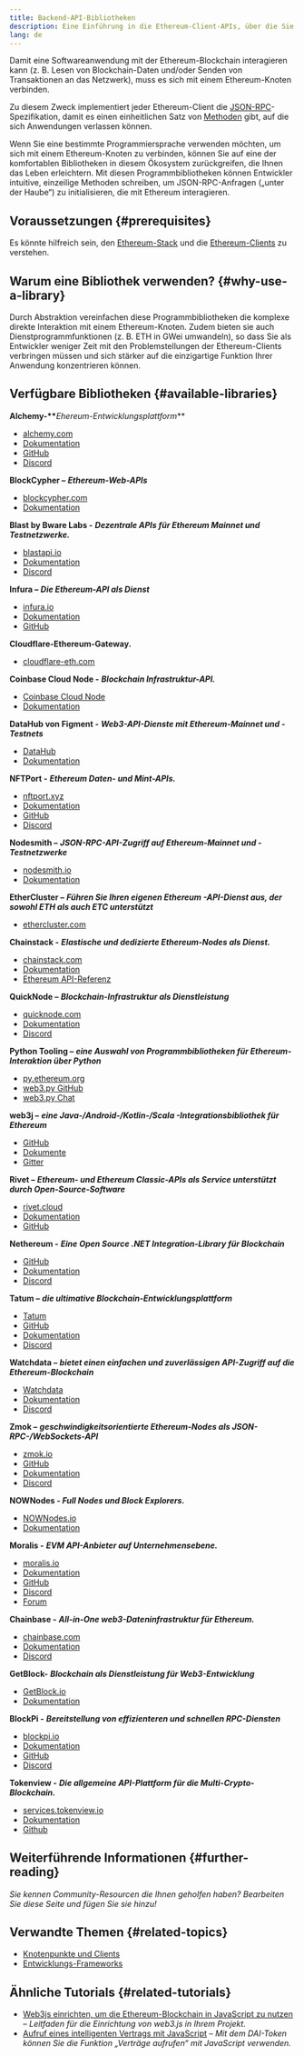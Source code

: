 ```yaml
---
title: Backend-API-Bibliotheken
description: Eine Einführung in die Ethereum-Client-APIs, über die Sie mit der Blockchain Ihrer Anwendung interagieren können.
lang: de
---
```


Damit eine Softwareanwendung mit der Ethereum-Blockchain interagieren kann (z. B. Lesen von Blockchain-Daten und/oder Senden von Transaktionen an das Netzwerk), muss es sich mit einem Ethereum-Knoten verbinden.

Zu diesem Zweck implementiert jeder Ethereum-Client die [JSON-RPC](/developers/docs/apis/json-rpc/)-Spezifikation, damit es einen einheitlichen Satz von [Methoden](/developers/docs/apis/json-rpc/#json-rpc-methods) gibt, auf die sich Anwendungen verlassen können.

Wenn Sie eine bestimmte Programmiersprache verwenden möchten, um sich mit einem Ethereum-Knoten zu verbinden, können Sie auf eine der komfortablen Bibliotheken in diesem Ökosystem zurückgreifen, die Ihnen das Leben erleichtern. Mit diesen Programmbibliotheken können Entwickler intuitive, einzeilige Methoden schreiben, um JSON-RPC-Anfragen („unter der Haube“) zu initialisieren, die mit Ethereum interagieren.

## Voraussetzungen \{#prerequisites}

Es könnte hilfreich sein, den [Ethereum-Stack](/developers/docs/ethereum-stack/) und die [Ethereum-Clients](/developers/docs/nodes-and-clients/) zu verstehen.

## Warum eine Bibliothek verwenden? \{#why-use-a-library}

Durch Abstraktion vereinfachen diese Programmbibliotheken die komplexe direkte Interaktion mit einem Ethereum-Knoten. Zudem bieten sie auch Dienstprogrammfunktionen (z. B. ETH in GWei umwandeln), so dass Sie als Entwickler weniger Zeit mit den Problemstellungen der Ethereum-Clients verbringen müssen und sich stärker auf die einzigartige Funktion Ihrer Anwendung konzentrieren können.

## Verfügbare Bibliotheken \{#available-libraries}

**Alchemy-\*\***_Ehereum-Entwicklungsplattform_\*\*

- [alchemy.com](https://www.alchemy.com/)
- [Dokumentation](https://docs.alchemyapi.io/)
- [GitHub](https://github.com/alchemyplatform)
- [Discord](https://discord.com/invite/A39JVCM)

**BlockCypher –** **_Ethereum-Web-APIs_**

- [blockcypher.com](https://www.blockcypher.com/)
- [Dokumentation](https://www.blockcypher.com/dev/ethereum/)

**Blast by Bware Labs -** **_Dezentrale APIs für Ethereum Mainnet und Testnetzwerke._**

- [blastapi.io](https://blastapi.io/)
- [Dokumentation](https://docs.blastapi.io)
- [Discord](https://discord.com/invite/VPkWESgtvV)

**Infura –** **_Die Ethereum-API als Dienst_**

- [infura.io](https://infura.io)
- [Dokumentation](https://infura.io/docs)
- [GitHub](https://github.com/INFURA)

**Cloudflare-Ethereum-Gateway.**

- [cloudflare-eth.com](https://cloudflare-eth.com)

**Coinbase Cloud Node -** **_Blockchain Infrastruktur-API._**

- [Coinbase Cloud Node](https://www.coinbase.com/cloud/products/node)
- [Dokumentation](https://docs.cloud.coinbase.com/node/reference/welcome-to-node)

**DataHub von Figment -** **_Web3-API-Dienste mit Ethereum-Mainnet und -Testnets_**

- [DataHub](https://www.figment.io/datahub)
- [Dokumentation](https://docs.figment.io/introduction/what-is-datahub)

**NFTPort -** **_Ethereum Daten- und Mint-APIs._**

- [nftport.xyz](https://www.nftport.xyz/)
- [Dokumentation](https://docs.nftport.xyz/)
- [GitHub](https://github.com/nftport/)
- [Discord](https://discord.com/invite/K8nNrEgqhE)

**Nodesmith –** **_JSON-RPC-API-Zugriff auf Ethereum-Mainnet und -Testnetzwerke_**

- [nodesmith.io](https://nodesmith.io/network/ethereum/)
- [Dokumentation](https://nodesmith.io/docs/#/ethereum/apiRef)

**EtherCluster –** **_Führen Sie Ihren eigenen Ethereum -API-Dienst aus, der sowohl ETH als auch ETC unterstützt_**

- [ethercluster.com](https://www.ethercluster.com/)

**Chainstack -** **_Elastische und dedizierte Ethereum-Nodes als Dienst._**

- [chainstack.com](https://chainstack.com)
- [Dokumentation](https://docs.chainstack.com)
- [Ethereum API-Referenz](https://docs.chainstack.com/api/ethereum/ethereum-api-reference)

**QuickNode –** **_Blockchain-Infrastruktur als Dienstleistung_**

- [quicknode.com](https://quicknode.com)
- [Dokumentation](https://www.quicknode.com/docs)
- [Discord](https://discord.gg/NaR7TtpvJq)

**Python Tooling –** **_eine Auswahl von Programmbibliotheken für Ethereum-Interaktion über Python_**

- [py.ethereum.org](http://python.ethereum.org/)
- [web3.py GitHub](https://github.com/ethereum/web3.py)
- [web3.py Chat](https://gitter.im/ethereum/web3.py)

**web3j –** **_eine Java-/Android-/Kotlin-/Scala -Integrationsbibliothek für Ethereum_**

- [GitHub](https://github.com/web3j/web3j)
- [Dokumente](https://docs.web3j.io/)
- [Gitter](https://gitter.im/web3j/web3j)

**Rivet –** **_Ethereum- und Ethereum Classic-APIs als Service unterstützt durch Open-Source-Software_**

- [rivet.cloud](https://rivet.cloud)
- [Dokumentation](https://rivet.cloud/docs/)
- [GitHub](https://github.com/openrelayxyz/ethercattle-deployment)

**Nethereum -** **_Eine Open Source .NET Integration-Library für Blockchain_**

- [GitHub](https://github.com/Nethereum/Nethereum)
- [Dokumentation](http://docs.nethereum.com/en/latest/)
- [Discord](https://discord.com/invite/jQPrR58FxX)

**Tatum –** **_die ultimative Blockchain-Entwicklungsplattform_**

- [Tatum](https://tatum.io/)
- [GitHub](https://github.com/tatumio/)
- [Dokumentation](https://docs.tatum.io/)
- [Discord](https://discord.gg/EDmW3kjTC9)

**Watchdata –** **_bietet einen einfachen und zuverlässigen API-Zugriff auf die Ethereum-Blockchain_**

- [Watchdata](https://watchdata.io/)
- [Dokumentation](https://docs.watchdata.io/)
- [Discord](https://discord.com/invite/TZRJbZ6bdn)

**Zmok –** **_geschwindigkeitsorientierte Ethereum-Nodes als JSON-RPC-/WebSockets-API_**

- [zmok.io](https://zmok.io/)
- [GitHub](https://github.com/zmok-io)
- [Dokumentation](https://docs.zmok.io/)
- [Discord](https://discord.gg/fAHeh3ka6s)

**NOWNodes - _Full Nodes und Block Explorers._**

- [NOWNodes.io](https://nownodes.io/)
- [Dokumentation](https://documenter.getpostman.com/view/13630829/TVmFkLwy#intro)

**Moralis -** **_EVM API-Anbieter auf Unternehmensebene._**

- [moralis.io](http://moralis.io)
- [Dokumentation](https://docs.moralis.io/)
- [GitHub](https://github.com/MoralisWeb3)
- [Discord](https://discord.com/invite/KYswaxwEtg)
- [Forum](https://forum.moralis.io/)

**Chainbase -** **_All-in-One web3-Dateninfrastruktur für Ethereum._**

- [chainbase.com](https://chainbase.com/)
- [Dokumentation](https://docs.chainbase.com/)
- [Discord](https://discord.gg/Wx6qpqz4AF)

**GetBlock-** **_Blockchain als Dienstleistung für Web3-Entwicklung_**

- [GetBlock.io](https://getblock.io/)
- [Dokumentation](https://getblock.io/docs/)

**BlockPi -** **_Bereitstellung von effizienteren und schnellen RPC-Diensten_**

- [blockpi.io](https://blockpi.io/)
- [Dokumentation](https://docs.blockpi.io/)
- [GitHub](https://github.com/BlockPILabs)
- [Discord](https://discord.com/invite/xTvGVrGVZv)

**Tokenview -** **_Die allgemeine API-Plattform für die Multi-Crypto-Blockchain._**

- [services.tokenview.io](https://services.tokenview.io/)
- [Dokumentation](https://services.tokeniew/docs?type=api)
- [Github](https://github.com/Tokenview)

## Weiterführende Informationen \{#further-reading}

_Sie kennen Community-Resourcen die Ihnen geholfen haben? Bearbeiten Sie diese Seite und fügen Sie sie hinzu!_

## Verwandte Themen \{#related-topics}

- [Knotenpunkte und Clients](/developers/docs/nodes-and-clients/)
- [Entwicklungs-Frameworks](/developers/docs/frameworks/)

## Ähnliche Tutorials \{#related-tutorials}

- [Web3js einrichten, um die Ethereum-Blockchain in JavaScript zu nutzen](/developers/tutorials/set-up-web3js-to-use-ethereum-in-javascript/) _– Leitfaden für die Einrichtung von web3.js in Ihrem Projekt._
- [Aufruf eines intelligenten Vertrags mit JavaScript](/developers/tutorials/calling-a-smart-contract-from-javascript/) _– Mit dem DAI-Token können Sie die Funktion „Verträge aufrufen“ mit JavaScript verwenden._
